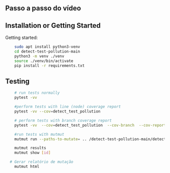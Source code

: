 ## Passo a passo do vídeo

## Installation or Getting Started

Getting started:
```bash
	sudo apt install python3-venv
	cd detect-test-pollution-main
	python3 -m venv ./venv
	source ./venv/bin/activate
	pip install -r requirements.txt
```
## Testing
```bash
	# run tests normally
	pytest -vv

	#perform tests with line (node) coverage report
	pytest -vv --cov=detect_test_pollution

	# perform tests with branch coverage report
	pytest -vv  --cov=detect_test_pollution  --cov-branch  --cov-report html

	#run tests with mutmut
	mutmut run --paths-to-mutate= .. /detect-test-pollution-main/detect_test_pollution.py

	mutmut results
	mutmut show [id]

  # Gerar relatório de mutação
	mutmut html
```
